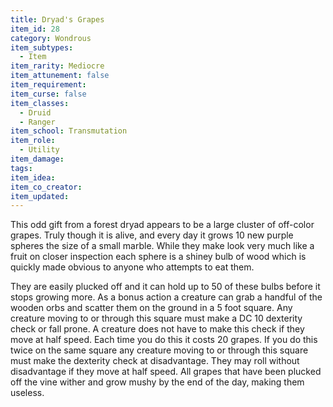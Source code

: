```yaml
---
title: Dryad's Grapes
item_id: 28
category: Wondrous
item_subtypes:
  - Item
item_rarity: Mediocre
item_attunement: false
item_requirement:
item_curse: false
item_classes:
  - Druid
  - Ranger
item_school: Transmutation
item_role:
  - Utility
item_damage:
tags:
item_idea:
item_co_creator:
item_updated:
---
```


This odd gift from a forest dryad appears to be a large cluster of off-color grapes. Truly though it is alive, and every day it grows 10 new purple spheres the size of a small marble. While they make look very much like a fruit on closer inspection each sphere is a shiney bulb of wood which is quickly made obvious to anyone who attempts to eat them.

They are easily plucked off and it can hold up to 50 of these bulbs before it stops growing more. As a bonus action a creature can grab a handful of the wooden orbs and scatter them on the ground in a 5 foot square. Any creature moving to or through this square must make a DC 10 dexterity check or fall prone. A creature does not have to make this check if they move at half speed. Each time you do this it costs 20 grapes.
If you do this twice on the same square any creature moving to or through this square must make the dexterity check at disadvantage. They may roll without disadvantage if they move at half speed.
All grapes that have been plucked off the vine wither and grow mushy by the end of the day, making them useless.
